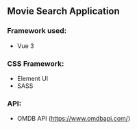 ## Movie Search Application

### Framework used:
- Vue 3

### CSS Framework:
-  Element UI
-  SASS

### API:
 - OMDB API (https://www.omdbapi.com/)

